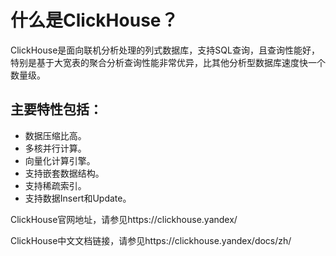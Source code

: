 # 什么是ClickHouse？

ClickHouse是面向联机分析处理的列式数据库，支持SQL查询，且查询性能好，特别是基于大宽表的聚合分析查询性能非常优异，比其他分析型数据库速度快一个数量级。

## 主要特性包括：
- 数据压缩比高。
- 多核并行计算。
- 向量化计算引擎。
- 支持嵌套数据结构。
- 支持稀疏索引。
- 支持数据Insert和Update。
 
ClickHouse官网地址，请参见https://clickhouse.yandex/

ClickHouse中文文档链接，请参见https://clickhouse.yandex/docs/zh/
